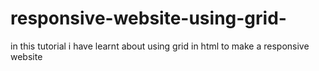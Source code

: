 # responsive-website-using-grid-
in this tutorial i have learnt about using grid in html to make a responsive website 
